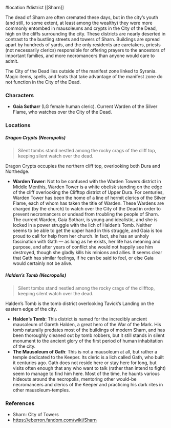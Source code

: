  #location #district [[Sharn]]

The dead of Sharn are often cremated these days, but in the city’s youth (and still, to some extent, at least among the wealthy) they were more commonly entombed in mausoleums and crypts in the City of the Dead, high on the cliffs surrounding the city. These districts are nearly deserted in contrast to the bustling streets and towers of Sharn. Buildings are spread apart by hundreds of yards, and the only residents are caretakers, priests (not necessarily clerics) responsible for offering prayers to the ancestors of important families, and more necromancers than anyone would care to admit.

The City of the Dead lies outside of the manifest zone linked to Syrania. Magic items, spells, and feats that take advantage of the manifest zone do not function in the City of the Dead.

### Characters

* **Gaia Sotharr** (LG female human cleric). Current Warden of the Silver Flame, who watches over the City of the Dead.

### Locations

##### Dragon Crypts (Necropolis)
> Silent tombs stand nestled among the rocky crags of the cliff top, keeping silent watch over the dead.

Dragon Crypts occupies the northern cliff top, overlooking both Dura and Northedge.

- **Warden Tower**: Not to be confused with the Warden Towers district in Middle Menthis, Warden Tower is a white obelisk standing on the edge of the cliff overlooking the Clifftop district of Upper Dura. For centuries, Warden Tower has been the home of a line of hermit clerics of the Silver Flame, each of whom has taken the title of Warden. These Wardens are charged (by the church) to watch over the City of the Dead in order to prevent necromancers or undead from troubling the people of Sharn. The current Warden, Gaia Sotharr, is young and idealistic, and she is locked in a power struggle with the lich of Halden’s Tomb. Neither seems to be able to get the upper hand in this struggle, and Gaia is too proud to call for help from her church. In fact, she has an unholy fascination with Gath — as long as he exists, her life has meaning and purpose, and after years of conflict she would not happily see him destroyed, though she gladly kills his minions and allies. It seems clear that Gath has similar feelings, if he can be said to feel, or else Gaia would certainly not be alive.

##### Halden’s Tomb (Necropolis)
> Silent tombs stand nestled among the rocky crags of the clifftop, keeping silent watch over the dead.

Halden’s Tomb is the tomb district overlooking Tavick’s Landing on the eastern edge of the city.

- **Halden’s Tomb**: This district is named for the incredibly ancient mausoleum of Gareth Halden, a great hero of the War of the Mark. His tomb naturally predates most of the buildings of modern Sharn, and has been thoroughly cleaned out by tomb robbers, but it still stands in silent monument to the ancient glory of the first period of human inhabitation of the city.
- **The Mausoleum of Gath**: This is not a mausoleum at all, but rather a temple dedicated to the Keeper. Its cleric is a lich called Gath, who built it centuries ago. Gath does not reside here or stay here for long, but visits often enough that any who want to talk (rather than intend to fight) seem to manage to find him here. Most of the time, he haunts various hideouts around the necropolis, mentoring other would-be necromancers and clerics of the Keeper and practicing his dark rites in other mausoleum-temples.

### References

* Sharn: City of Towers
* https://eberron.fandom.com/wiki/Sharn
